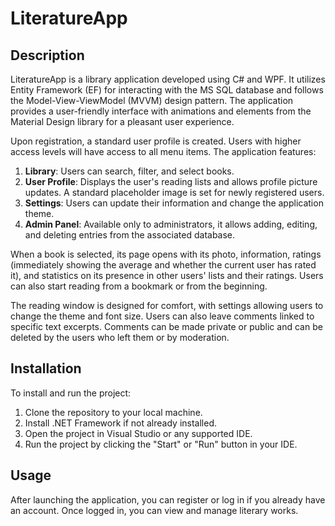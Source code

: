 # LiteratureApp

## Description

LiteratureApp is a library application developed using C# and WPF. It utilizes Entity Framework (EF) for interacting with the MS SQL database and follows the Model-View-ViewModel (MVVM) design pattern. The application provides a user-friendly interface with animations and elements from the Material Design library for a pleasant user experience.

Upon registration, a standard user profile is created. Users with higher access levels will have access to all menu items. The application features:

1. **Library**: Users can search, filter, and select books.
2. **User Profile**: Displays the user's reading lists and allows profile picture updates. A standard placeholder image is set for newly registered users.
3. **Settings**: Users can update their information and change the application theme.
4. **Admin Panel**: Available only to administrators, it allows adding, editing, and deleting entries from the associated database.

When a book is selected, its page opens with its photo, information, ratings (immediately showing the average and whether the current user has rated it), and statistics on its presence in other users' lists and their ratings. Users can also start reading from a bookmark or from the beginning. 

The reading window is designed for comfort, with settings allowing users to change the theme and font size. Users can also leave comments linked to specific text excerpts. Comments can be made private or public and can be deleted by the users who left them or by moderation. 

## Installation

To install and run the project:

1. Clone the repository to your local machine.
2. Install .NET Framework if not already installed.
3. Open the project in Visual Studio or any supported IDE.
4. Run the project by clicking the "Start" or "Run" button in your IDE.

## Usage

After launching the application, you can register or log in if you already have an account. Once logged in, you can view and manage literary works. 
